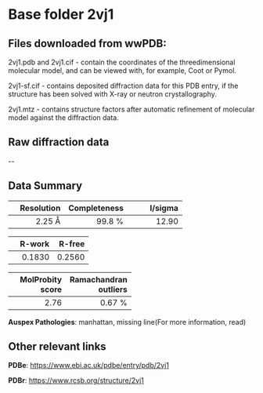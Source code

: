 # Base folder 2vj1

## Files downloaded from wwPDB:

2vj1.pdb and 2vj1.cif - contain the coordinates of the threedimensional molecular model, and can be viewed with, for example, Coot or Pymol.

2vj1-sf.cif - contains deposited diffraction data for this PDB entry, if the structure has been solved with X-ray or neutron crystallography.

2vj1.mtz - contains structure factors after automatic refinement of molecular model against the diffraction data.

## Raw diffraction data

--<br> 

## Data Summary
|   | Resolution | Completeness| I/sigma |
|---|-------------:|----------------:|--------------:|
|   |2.25 Å|99.8  %|<img width=50/>12.90|

|   | **R-work**| **R-free**   
|---|-------------:|----------------:|           
||  0.1830|  0.2560|

|   |**MolProbity<br>score**| **Ramachandran<br>outliers** 
|---|-------------:|----------------:|
||  2.76|  0.67 %|

**Auspex Pathologies**: manhattan, missing line(For more information, read)

 



## Other relevant links 
**PDBe**:  https://www.ebi.ac.uk/pdbe/entry/pdb/2vj1
 
**PDBr**: https://www.rcsb.org/structure/2vj1 

